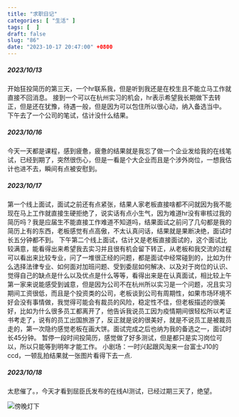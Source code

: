 ```yaml
---
title: "求职日记"
categories: [ "生活" ]
tags: [  ]
draft: false
slug: "86"
date: "2023-10-17 20:47:00" +0800
---
```


##### 2023/10/13
开始狂投简历的第三天，一个hr联系我，但是听到我还是在校生且不能立马工作就直接不回消息。
接到一个可以在杭州实习的机会，hr表示希望我长期做下去转正，但是还在犹豫，待遇一般，但是因为可以包住所以很心动，纳入备选当中。
下午去了一个公司的笔试，估计没什么结果。
##### 2023/10/16
今天一天都是课程，感到疲惫，疲惫的结果就是我忘了做一个企业发给我的在线笔试，已经到期了，突然很伤心，但是一看是个大企业而且是个涉外岗位，一想我估计也进不去，瞬间有点被安慰到。
##### 2023/10/17
第一个线上面试，面试之前还有点紧张，结果人家老板直接啥都不问就因为我不能现在马上工作就直接生硬拒绝了，说实话有点小生气，因为难道hr没有审核过我的简历吗？我是应届生不能直接工作难道不知道吗，结果面试之前问了几句都是我的简历上有的东西，老板感觉有点高傲，不太认真问话，结果就是果断决绝，面试时长五分钟都不到。
下午第二个线上面试，估计又是老板直接面试的，这个面试比较满意，能看得出来希望我去实习并且很有机会留下转正，从老板和我交流的过程可以看出来比较专业，问了一堆很正经的问题，都是面试中经常碰到的，比如为什么选择法律专业、如何面对加班问题、受到委屈如何解决、以及对于岗位的认识、觉得自己的缺点是什么以及优点是什么等等，看得出来是在认真面试，相比较上午第一家来说能感受到诚意，但是因为公司不在杭州所以实习是一个问题，况且实习期间工资很低，而且是个投资类的公司，老板谈到公司有周期性，如果市场环境不好会没有事情做，我觉得可能会有裁员的风险，稳定性不佳，但老板描述的很美好，比如为什么很多员工都离开了，他告诉我说员工因为疫情期间很轻松所以考证书考走了，说有的员工出国旅游了，反正就是说的很美好，就是不说员工是被裁员走的，第一次隐约感觉老板在画大饼。面试完成之后也纳为我的备选之一，面试时长45分钟。
暂停一段时间投简历，感觉做了好多测试，但是都只是实习岗位可以，所以只能等到明年才能工作。
小剧场：一时兴起跟风淘来一台富士J10的ccd，一顿乱拍结果就一张图片看得下去一点.
##### 2023/10/18
太悲催了。，今天才看到屈臣氏发布的在线AI测试，已经过期三天了，绝望。

![傍晚灯下][1]



  [1]: https://blog.wangyunzi.com/2023/10/17/1BrrXi.JPG
